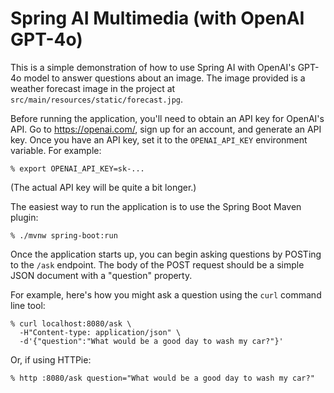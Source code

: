 Spring AI Multimedia (with OpenAI GPT-4o)
===
This is a simple demonstration of how to use Spring AI with OpenAI's
GPT-4o model to answer questions about an image. The image provided
is a weather forecast image in the project at
`src/main/resources/static/forecast.jpg`.

Before running the application, you'll need to obtain an API key for 
OpenAI's API. Go to https://openai.com/, sign up for an account, and 
generate an API key. Once you have an API key, set it to the 
`OPENAI_API_KEY` environment variable. For example:

~~~
% export OPENAI_API_KEY=sk-...
~~~

(The actual API key will be quite a bit longer.)

The easiest way to run the application is to use the Spring Boot Maven
plugin:

~~~
% ./mvnw spring-boot:run
~~~

Once the application starts up, you can begin asking questions by 
POSTing to the `/ask` endpoint. The body of the POST request should be
a simple JSON document with a "question" property.

For example, here's how you might ask a question using the `curl` 
command line tool:

~~~
% curl localhost:8080/ask \
  -H"Content-type: application/json" \
  -d'{"question":"What would be a good day to wash my car?"}'
~~~

Or, if using HTTPie:

~~~
% http :8080/ask question="What would be a good day to wash my car?"
~~~

